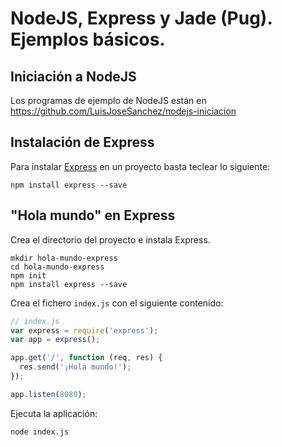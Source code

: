 # NodeJS, Express y Jade (Pug). Ejemplos básicos.

## Iniciación a NodeJS

Los programas de ejemplo de NodeJS están en <a href="https://github.com/LuisJoseSanchez/nodejs-iniciacion">https://github.com/LuisJoseSanchez/nodejs-iniciacion</a>

## Instalación de Express

Para instalar <a href="http://expressjs.com/">Express</a> en un proyecto basta teclear lo siguiente:

```console
npm install express --save
```

## "Hola mundo" en Express

Crea el directorio del proyecto e instala Express.

```console
mkdir hola-mundo-express
cd hola-mundo-express
npm init
npm install express --save
```

Crea el fichero `index.js` con el siguiente contenido:

```javascript
// index.js
var express = require('express');
var app = express();

app.get('/', function (req, res) {
  res.send('¡Hola mundo!');
});

app.listen(8080);
```

Ejecuta la aplicación:

```console
node index.js
```
